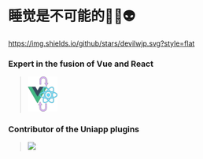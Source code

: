 # 睡觉是不可能的🥷🐼👽
https://img.shields.io/github/stars/devilwjp.svg?style=flat
### Expert in the fusion of Vue and React  
> <a href="https://github.com/devilwjp/veaury" target="_blank"><img width=60 src="https://raw.githubusercontent.com/devilwjp/VueReact/master/vuereact-combined.png"/></a>  
### Contributor of the Uniapp plugins  
> <img width=60 src="https://user-images.githubusercontent.com/38802722/170316099-9fe34d54-453e-4c3a-9d1b-bf5630141c4d.png"/>  
